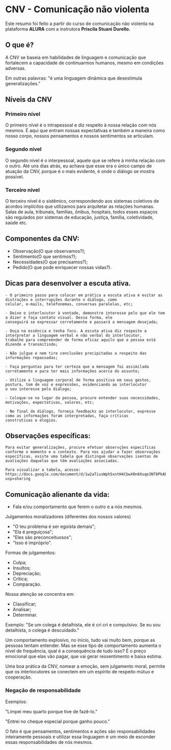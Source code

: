 # CNV - Comunicação não violenta

Este resumo foi feito a partir do curso de comunicação não violenta na plataforma <b>ALURA</b> com a instrutora <b>Priscila Stuani Durello.</b>

## O que é?

A CNV se baseia em habilidades de linguagem e comunicação que fortalecem 
a capacidade de continuarmos humanos, mesmo em condições adversas.

Em outras palavras: "é uma linguagem dinâmica que desestimula generalizações."

## Níveis da CNV

### Primeiro nível
O primeiro nível é o intrapessoal e diz respeito à nossa relação com nós mesmos. É aqui que entram nossas expectativas e 
também a maneira como nosso corpo, nossos pensamentos e nossos sentimentos se articulam.

### Segundo nível
O segundo nível é o interpessoal, aquele que se refere à minha relação com o outro. Até uns dias atrás, eu achava que esse 
era o único campo de atuação da CNV, porque é o mais evidente, é onde o diálogo se mostra possível.

### Terceiro nível
O terceiro nível é o sistêmico, correspondendo aos sistemas coletivos de acordos implícitos que utilizamos para arquitetar 
as relações humanas. Salas de aula, tribunais, famílias, ônibus, hospitais, todos esses espaços são regulados por sistemas 
de educação, justiça, família, coletividade, saúde etc. 

## Componentes da CNV:

- Observação(O que observamos?);
- Sentimento(O que sentimos?);
- Necessidades(O que precisamos?);
- Pedido(O que pode enriquecer nossas vidas?).

## Dicas para desenvolver a escuta ativa.

    - O primeiro passo para colocar em prática a escuta ativa é evitar as distrações e interrupções durante o diálogo, como
    celular, e-mails, telefonemas, conversas paralelas, etc;

    - Deixe o interlocutor à vontade, demonstre interesse pelo que ele tem a dizer e faça contato visual. Dessa forma, ele 
    conseguirá se expressar corretamente e passará a mensagem desejada;

    - Ouça na essência e tenha foco. A escuta ativa diz respeito a interpretar a linguagem verbal e não verbal do interlocutor, 
    trabalhe para compreender de forma eficaz aquilo que a pessoa está dizendo e transmitindo;

    - Não julgue e nem tire conclusões precipitadas a respeito das informações repassadas;

    - Faça perguntas para ter certeza que a mensagem foi assimilada corretamente e para ter mais informações acerca do assunto;

    - Utilize a linguagem corporal de forma positiva em seus gestos, postura, tom de voz e expressões, evidenciando ao interlocutor
    o seu interesse pelo diálogo;

    - Coloque-se no lugar da pessoa, procure entender suas necessidades, motivações, expectativas, valores, etc;

    - No final do diálogo, forneça feedbacks ao interlocutor, expresse como as informações foram interpretadas, faça críticas 
    construtivas e elogios.
    
## Observações específicas:
    Para evitar generalizações, procure efetuar observções específicas conforme o momento e o contexto. Para nos ajudar a fazer observações 
    específicas, existe uma tabela que distingue observações isentas de avaliações daquelas que têm avaliações associadas.

    Para visualizar a tabela, acesse: https://docs.google.com/document/d/1w2aTiusWph5xntH4CbwX0n6Xoqe3NT8PkAb_N6Rp2e8/edit?usp=sharing

## Comunicação alienante da vida:

- Fala e/ou comportamento que ferem o outro e a nós mesmos.

Julgamentos moralizadores (diferentes dos nossos valores)

- "O teu problema é ser egoísta demais";
- "Ela é preguiçosa";
- "Eles são preconceituosos";
- "Isso é impróprio".

Formas de julgamentos:

- Culpa;
- Insultos;
- Depreciação;
- Crítica;
- Comparação.

Nossa atenção se concentra em:
- Classificar;
- Analisar; 
- Determinar.

Exemplo: 
"Se um colega é detalhista, ele é cri cri e compulsivo.
 Se eu sou detalhista, o colega é descuidado."

Um comportamento explosivo, no ínício, tudo vai muito bem, porque as pessoas tentam entender. Mas se esse tipo de comportamento
aumenta o nível de frequência, qual é a consequência de tudo isso? 
É o preço emocional que elas vão pagar, que vai gerar ressentimento e baixa estima.

Uma boa prática da CNV, nomear a emoção, sem julgamento moral, permite que os interlocutores se conectem em um espírito de 
respeito mútuo e cooperação.

### Negação de responsabilidade

Exemplos:

"Limpei meu quarto porque tive de fazê-lo."

"Entrei no cheque especial porque ganho pouco."

O fato é que pensamentos, sentimentos e ações são responsabilidades inteiramente pessoais e utilizar essa linguagem é um 
meio de esconder essas responsabilidades de nós mesmos.
